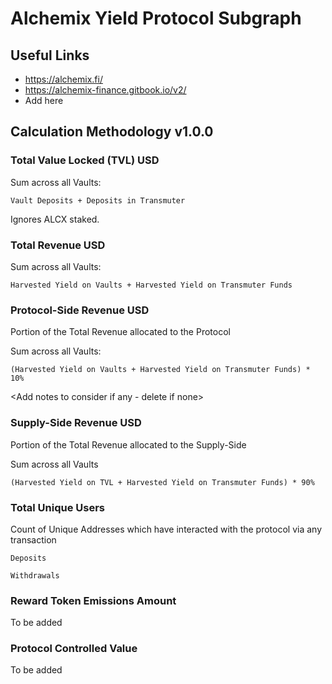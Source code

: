 # Alchemix Yield Protocol Subgraph

## Useful Links

- https://alchemix.fi/
- https://alchemix-finance.gitbook.io/v2/
- Add here

## Calculation Methodology v1.0.0

### Total Value Locked (TVL) USD

Sum across all Vaults:

`Vault Deposits + Deposits in Transmuter`

Ignores ALCX staked. 

### Total Revenue USD

Sum across all Vaults:

`Harvested Yield on Vaults + Harvested Yield on Transmuter Funds`

### Protocol-Side Revenue USD
Portion of the Total Revenue allocated to the Protocol

Sum across all Vaults:

`(Harvested Yield on Vaults + Harvested Yield on Transmuter Funds) * 10%`

<Add notes to consider if any - delete if none>

### Supply-Side Revenue USD
Portion of the Total Revenue allocated to the Supply-Side

Sum across all Vaults

`(Harvested Yield on TVL + Harvested Yield on Transmuter Funds) * 90%`

### Total Unique Users

Count of  Unique Addresses which have interacted with the protocol via any transaction

`Deposits`

`Withdrawals`

###  Reward Token Emissions Amount

To be added

###  Protocol Controlled Value

To be added

